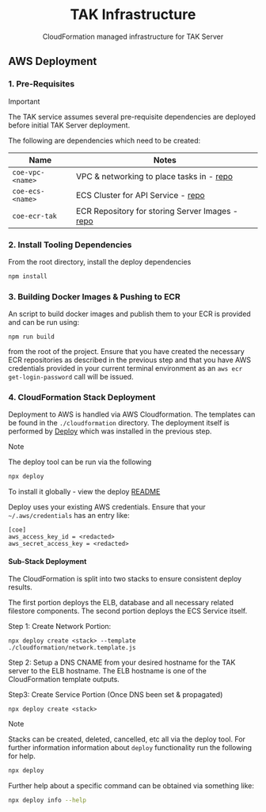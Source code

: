 <h1 align=center>TAK Infrastructure</h1>

<p align=center>CloudFormation managed infrastructure for TAK Server</p>

## AWS Deployment

### 1. Pre-Requisites

> [!IMPORTANT]
> The TAK service assumes several pre-requisite dependencies are deployed before
> initial TAK Server deployment.

The following are dependencies which need to be created:

| Name                  | Notes |
| --------------------- | ----- |
| `coe-vpc-<name>`      | VPC & networking to place tasks in - [repo](https://github.com/dfpc-coe/vpc) |
| `coe-ecs-<name>`      | ECS Cluster for API Service - [repo](https://github.com/dfpc-coe/ecs) |
| `coe-ecr-tak`         | ECR Repository for storing Server Images - [repo](https://github.com/dfpc-coe/ecr)     |

### 2. Install Tooling Dependencies

From the root directory, install the deploy dependencies

```sh
npm install
```

### 3. Building Docker Images & Pushing to ECR

An script to build docker images and publish them to your ECR is provided and can be run using:

```
npm run build
```

from the root of the project. Ensure that you have created the necessary ECR repositories as described in the
previous step and that you have AWS credentials provided in your current terminal environment as an `aws ecr get-login-password`
call will be issued.

### 4. CloudFormation Stack Deployment
Deployment to AWS is handled via AWS Cloudformation. The templates can be found in the `./cloudformation`
directory. The deployment itself is performed by [Deploy](https://github.com/openaddresses/deploy) which
was installed in the previous step.

> [!NOTE]
> The deploy tool can be run via the following
>
> ```sh
> npx deploy
> ```
>
> To install it globally - view the deploy [README](https://github.com/openaddresses/deploy)
>
> Deploy uses your existing AWS credentials. Ensure that your `~/.aws/credentials` has an entry like:
>
> ```
> [coe]
> aws_access_key_id = <redacted>
> aws_secret_access_key = <redacted>
> ```

#### Sub-Stack Deployment

The CloudFormation is split into two stacks to ensure consistent deploy results.

The first portion deploys the ELB, database and all necessary related filestore
components. The second portion deploys the ECS Service itself.

Step 1: Create Network Portion:

```
npx deploy create <stack> --template ./cloudformation/network.template.js
```

Step 2: Setup a DNS CNAME from your desired hostname for the TAK server to the ELB hostname. The ELB hostname is one of the CloudFormation template outputs.

Step3: Create Service Portion (Once DNS been set & propagated)

```
npx deploy create <stack>
```
> [!NOTE]
> Stacks can be created, deleted, cancelled, etc all via the deploy tool. For further information
> information about `deploy` functionality run the following for help.
>
> ```sh
> npx deploy
> ```
>
> Further help about a specific command can be obtained via something like:
>
> ```sh
> npx deploy info --help
> ```

